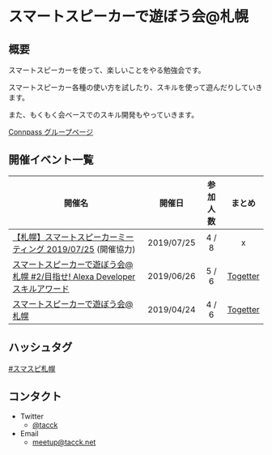 # スマートスピーカーで遊ぼう会@札幌

## 概要

スマートスピーカーを使って、楽しいことをやる勉強会です。

スマートスピーカー各種の使い方を試したり、スキルを使って遊んだりしていきます。

また、もくもく会ベースでのスキル開発もやっていきます。

[Connpass グループページ](https://play-smaspi-sap.connpass.com/)

## 開催イベント一覧

| 開催名 | 開催日 | 参加人数 | まとめ |
| --- | :---: | :---: | :---: |
| [【札幌】スマートスピーカーミーティング 2019/07/25](https://sapporo-gaomar.connpass.com/event/139400/) (開催協力) | 2019/07/25 | 4 / 8 | x |
| [スマートスピーカーで遊ぼう会@札幌 #2/目指せ! Alexa Developer スキルアワード](https://togetter.com/li/1370800) | 2019/06/26| 5 / 6 | [Togetter](https://togetter.com/li/1287141) |
| [スマートスピーカーで遊ぼう会@札幌](https://play-smaspi-sap.connpass.com/event/125341/) | 2019/04/24 | 4 / 6 |[Togetter](https://togetter.com/li/1341432) |

## ハッシュタグ

[#スマスピ札幌](https://twitter.com/search?q=%23%E3%82%86%E3%82%8BWeb%E6%9C%AD%E5%B9%8C)


## コンタクト

* Twitter
  * [@tacck](https://twitter.com/tacck)
* Email
  * [meetup@tacck.net](mailto:meetup@tacck.net)

